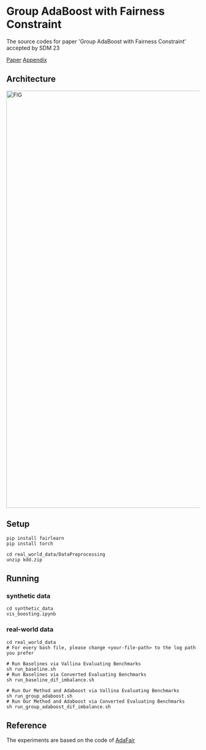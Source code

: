 # Group AdaBoost with Fairness Constraint

The source codes for paper 'Group AdaBoost with Fairness Constraint' accepted by SDM 23

[Paper](https://epubs.siam.org/doi/epdf/10.1137/1.9781611977653.ch97)
[Appendix](https://github.com/chrisyxue/GAFairC/blob/main/Appendix.pdf)

## Architecture
<img width="1087" alt="FIG" src="https://user-images.githubusercontent.com/41327917/209700630-39c23668-f1f8-40cb-b244-89691c197ab9.png">

## Setup

```setup
pip install fairlearn 
pip install torch

cd real_world_data/DataPreprocessing
unzip kdd.zip
```

## Running
### synthetic data
```
cd synthetic_data
vis_boosting.ipynb
```
### real-world data
```
cd real_world_data
# For every bash file, please change <your-file-path> to the log path you prefer

# Run Baselines via Vallina Evaluating Benchmarks
sh run_baseline.sh
# Run Baselines via Converted Evaluating Benchmarks 
sh run_baseline_dif_imbalance.sh

# Run Our Method and Adaboost via Vallina Evaluating Benchmarks 
sh run_group_adaboost.sh
# Run Our Method and Adaboost via Converted Evaluating Benchmarks
sh run_group_adaboost_dif_imbalance.sh
```


## Reference
The experiments are based on the code of [AdaFair](https://github.com/iosifidisvasileios/AdaFair.git) 

